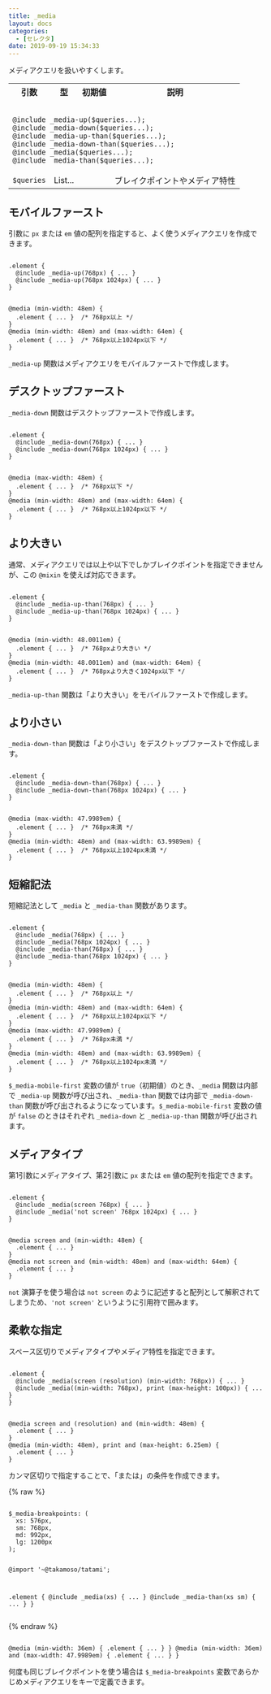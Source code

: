 ```yaml
---
title: _media
layout: docs
categories:
  - [セレクタ]
date: 2019-09-19 15:34:33
---
```


メディアクエリを扱いやすくします。

<table>
  <tr>
    <th>引数</th>
    <th>型</th>
    <th>初期値</th>
    <th>説明</th>
  </tr>
  <tr>
    <td colspan="4">
      <pre class="language-scss"><code>
@include _media-up($queries...);
@include _media-down($queries...);
@include _media-up-than($queries...);
@include _media-down-than($queries...);
@include _media($queries...);
@include _media-than($queries...);
</code></pre>
    </td>
  </tr>
  <tr>
    <td><code>$queries</code></td>
    <td>List...</td>
    <td></td>
    <td>ブレイクポイントやメディア特性</td>
  </tr>
</table>

## モバイルファースト

引数に `px` または `em` 値の配列を指定すると、よく使うメディアクエリを作成できます。

<div class="c demo">
  <div class="code">
    <pre class="language-scss"><code>
.element {
  @include _media-up(768px) { ... }
  @include _media-up(768px 1024px) { ... }
}
</code></pre>
    <pre class="language-css"><code>
@media (min-width: 48em) {
  .element { ... }  /* 768px以上 */
}
@media (min-width: 48em) and (max-width: 64em) {
  .element { ... }  /* 768px以上1024px以下 */
}
</code></pre>
  </div>
</div>

`_media-up` 関数はメディアクエリをモバイルファーストで作成します。

## デスクトップファースト

`_media-down` 関数はデスクトップファーストで作成します。

<div class="c demo">
  <div class="code">
    <pre class="language-scss"><code>
.element {
  @include _media-down(768px) { ... }
  @include _media-down(768px 1024px) { ... }
}
</code></pre>
    <pre class="language-css"><code>
@media (max-width: 48em) {
  .element { ... }  /* 768px以下 */
}
@media (min-width: 48em) and (max-width: 64em) {
  .element { ... }  /* 768px以上1024px以下 */
}
</code></pre>
  </div>
</div>

## より大きい

通常、メディアクエリでは以上や以下でしかブレイクポイントを指定できませんが、この `@mixin` を使えば対応できます。

<div class="c demo">
  <div class="code">
    <pre class="language-scss"><code>
.element {
  @include _media-up-than(768px) { ... }
  @include _media-up-than(768px 1024px) { ... }
}
</code></pre>
    <pre class="language-css"><code>
@media (min-width: 48.0011em) {
  .element { ... }  /* 768pxより大きい */
}
@media (min-width: 48.0011em) and (max-width: 64em) {
  .element { ... }  /* 768pxより大きく1024px以下 */
}
</code></pre>
  </div>
</div>

`_media-up-than` 関数は「より大きい」をモバイルファーストで作成します。

## より小さい

`_media-down-than` 関数は「より小さい」をデスクトップファーストで作成します。

<div class="c demo">
  <div class="code">
    <pre class="language-scss"><code>
.element {
  @include _media-down-than(768px) { ... }
  @include _media-down-than(768px 1024px) { ... }
}
</code></pre>
    <pre class="language-css"><code>
@media (max-width: 47.9989em) {
  .element { ... }  /* 768px未満 */
}
@media (min-width: 48em) and (max-width: 63.9989em) {
  .element { ... }  /* 768px以上1024px未満 */
}
</code></pre>
  </div>
</div>

## 短縮記法

短縮記法として `_media` と `_media-than` 関数があります。

<div class="c demo">
  <div class="code">
    <pre class="language-scss"><code>
.element {
  @include _media(768px) { ... }
  @include _media(768px 1024px) { ... }
  @include _media-than(768px) { ... }
  @include _media-than(768px 1024px) { ... }
}
</code></pre>
    <pre class="language-css"><code>
@media (min-width: 48em) {
  .element { ... }  /* 768px以上 */
}
@media (min-width: 48em) and (max-width: 64em) {
  .element { ... }  /* 768px以上1024px以下 */
}
@media (max-width: 47.9989em) {
  .element { ... }  /* 768px未満 */
}
@media (min-width: 48em) and (max-width: 63.9989em) {
  .element { ... }  /* 768px以上1024px未満 */
}
</code></pre>
  </div>
</div>

`$_media-mobile-first` 変数の値が `true`（初期値）のとき、`_media` 関数は内部で `_media-up` 関数が呼び出され、`_media-than` 関数では内部で `_media-down-than` 関数が呼び出されるようになっています。`$_media-mobile-first` 変数の値が `false` のときはそれぞれ `_media-down` と `_media-up-than` 関数が呼び出されます。

## メディアタイプ

第1引数にメディアタイプ、第2引数に `px` または `em` 値の配列を指定できます。

<div class="c demo">
  <div class="code">
    <pre class="language-scss"><code>
.element {
  @include _media(screen 768px) { ... }
  @include _media('not screen' 768px 1024px) { ... }
}
</code></pre>
    <pre class="language-css"><code>
@media screen and (min-width: 48em) {
  .element { ... }
}
@media not screen and (min-width: 48em) and (max-width: 64em) {
  .element { ... }
}
</code></pre>
  </div>
</div>

`not` 演算子を使う場合は `not screen` のように記述すると配列として解釈されてしまうため、`'not screen'` というように引用符で囲みます。

## 柔軟な指定

スペース区切りでメディアタイプやメディア特性を指定できます。

<div class="c demo">
  <div class="code">
    <pre class="language-scss"><code>
.element {
  @include _media(screen (resolution) (min-width: 768px)) { ... }
  @include _media((min-width: 768px), print (max-height: 100px)) { ... }
}
</code></pre>
    <pre class="language-css"><code>
@media screen and (resolution) and (min-width: 48em) {
  .element { ... }
}
@media (min-width: 48em), print and (max-height: 6.25em) {
  .element { ... }
}
</code></pre>
  </div>
</div>

カンマ区切りで指定することで、「または」の条件を作成できます。

<div class="c demo">
  <div class="code">
    {% raw %}
      <pre class="language-scss"><code>
$_media-breakpoints: (
  xs: 576px,
  sm: 768px,
  md: 992px,
  lg: 1200px
);

@import '~@takamoso/tatami';

.element {
  @include _media(xs) { ... }
  @include _media-than(xs sm) { ... }
}
</code></pre>
    {% endraw %}
    <pre class="language-css"><code>
@media (min-width: 36em) {
  .element { ... }
}
@media (min-width: 36em) and (max-width: 47.9989em) {
  .element { ... }
}
</code></pre>
  </div>
</div>

何度も同じブレイクポイントを使う場合は `$_media-breakpoints` 変数であらかじめメディアクエリをキーで定義できます。